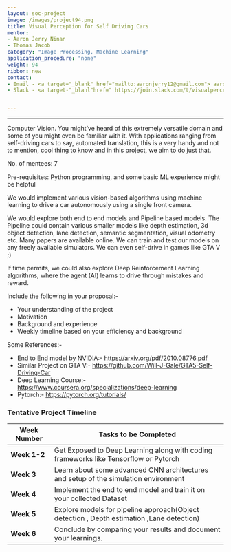 ```yaml
---
layout: soc-project
image: /images/project94.png
title: Visual Perception for Self Driving Cars
mentor: 
- Aaron Jerry Ninan
- Thomas Jacob
category: "Image Processing, Machine Learning"
application_procedure: "none"
weight: 94
ribbon: new
contact:
- Email - <a target="_blank" href="mailto:aaronjerry12@gmail.com"> aaronjerry12@gmail.com</a>
- Slack - <a target-"_blanl"href=" https://join.slack.com/t/visualpercept-tfj8158/signup">Link</a>


---
```




---

Computer Vision. You might’ve heard of this extremely versatile domain and some of you might even be familiar with it. With applications ranging from self-driving cars to say, automated translation, this is a very handy and not to mention, cool thing to know and in this project, we aim to do just that.

<!--break-->

No. of mentees: 7

Pre-requisites: Python programming, and some basic ML experience might be helpful

We would implement various vision-based algorithms using machine learning to drive a car autonomously using a single front camera.

We would explore both end to end models and Pipeline based models. The Pipeline could contain various smaller models like depth estimation, 3d object detection, lane detection, semantic segmentation, visual odometry etc. Many papers are available online.
We can train and test our models on any freely available simulators. We can even self-drive in games like GTA V ;)

If time permits, we could also explore Deep Reinforcement Learning algorithms, where the agent (AI) learns to drive through mistakes and reward. 

Include the following in your proposal:-
- Your understanding of the project
- Motivation
- Background and experience
- Weekly timeline based on your efficiency and background

Some References:-
- End to End model by NVIDIA:- https://arxiv.org/pdf/2010.08776.pdf
- Similar Project on GTA V:- https://github.com/Will-J-Gale/GTA5-Self-Driving-Car
- Deep Learning Course:- https://www.coursera.org/specializations/deep-learning
- Pytorch:- https://pytorch.org/tutorials/



<!--break-->

### Tentative Project Timeline
<!--break-->

|Week Number  | Tasks to be Completed|
|--- | --- | 
|**Week 1-2** | Get Exposed to Deep Learning along with coding frameworks like Tensorflow or Pytorch|
|**Week 3** |Learn about some advanced CNN architectures and setup of the simulation environment|
|**Week 4** | Implement the end to end model and train it on your collected Dataset|
|**Week 5** | Explore models for pipeline approach(Object detection , Depth estimation ,Lane detection) |
|**Week 6** |Conclude by comparing your results and document your learnings.  |

